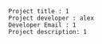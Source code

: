 
    Project title : 1
    Project developer : alex
    Developer Email : 1
    Project description: 1
    
    